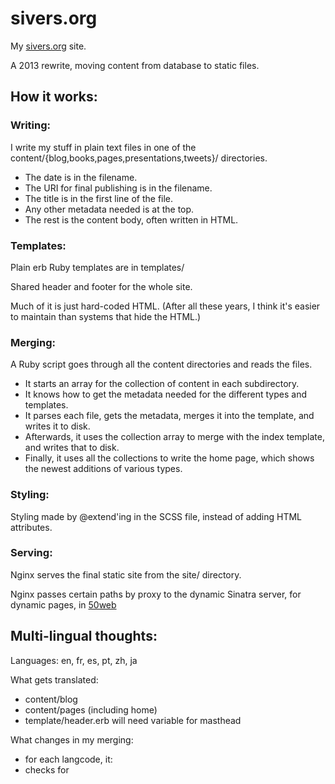 sivers.org
==========

My [sivers.org](http://sivers.org/) site.

A 2013 rewrite, moving content from database to static files.

## How it works:

### Writing:

I write my stuff in plain text files in one of the content/{blog,books,pages,presentations,tweets}/ directories.

* The date is in the filename.
* The URI for final publishing is in the filename.
* The title is in the first line of the file.
* Any other metadata needed is at the top.
* The rest is the content body, often written in HTML.

### Templates:

Plain erb Ruby templates are in templates/

Shared header and footer for the whole site.

Much of it is just hard-coded HTML.  (After all these years, I think it's easier to maintain than systems that hide the HTML.)

### Merging:

A Ruby script goes through all the content directories and reads the files.

* It starts an array for the collection of content in each subdirectory.
* It knows how to get the metadata needed for the different types and templates.
* It parses each file, gets the metadata, merges it into the template, and writes it to disk.
* Afterwards, it uses the collection array to merge with the index template, and writes that to disk.
* Finally, it uses all the collections to write the home page, which shows the newest additions of various types.

### Styling:

Styling made by @extend'ing in the SCSS file, instead of adding HTML attributes.

### Serving:

Nginx serves the final static site from the site/ directory.

Nginx passes certain paths by proxy to the dynamic Sinatra server, for dynamic pages, in [50web](https://github.com/50pop/50web)

## Multi-lingual thoughts:

Languages: en, fr, es, pt, zh, ja

What gets translated:

* content/blog
* content/pages (including home)
* template/header.erb will need variable for masthead

What changes in my merging:

* for each langcode, it:
* checks for
